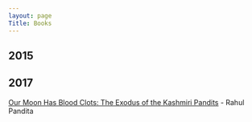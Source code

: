 ```yaml
---
layout: page
Title: Books
---
```


## 2015

## 2017
[Our Moon Has Blood Clots: The Exodus of the Kashmiri Pandits](https://www.goodreads.com/book/show/17265065-our-moon-has-blood-clots) - Rahul Pandita
